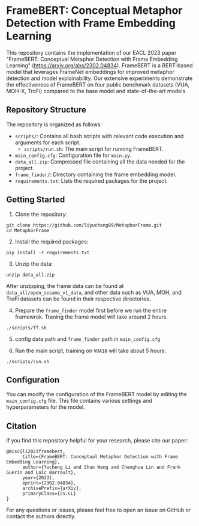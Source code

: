# FrameBERT: Conceptual Metaphor Detection with Frame Embedding Learning

This repository contains the implementation of our EACL 2023 paper "FrameBERT: Conceptual Metaphor Detection with Frame Embedding Learning" (https://arxiv.org/abs/2302.04834). FrameBERT is a BERT-based model that leverages FrameNet embeddings for improved metaphor detection and model explainability. Our extensive experiments demonstrate the effectiveness of FrameBERT on four public benchmark datasets (VUA, MOH-X, TroFi) compared to the base model and state-of-the-art models.

## Repository Structure

The repository is organized as follows:

- `scripts/`: Contains all bash scripts with relevant code execution and arguments for each script.
    - `scripts/run.sh`: The main script for running FrameBERT.
- `main_config.cfg`: Configuration file for `main.py`.
- `data_all.zip`: Compressed file containing all the data needed for the project.
- `frame_finder/`: Directory containing the frame embedding model.
- `requirements.txt`: Lists the required packages for the project.

## Getting Started

1. Clone the repository:

```
git clone https://github.com/liyucheng09/MetaphorFrame.git
cd MetaphorFrame
```

2. Install the required packages:

```
pip install -r requirements.txt
```

3. Unzip the data:

```
unzip data_all.zip
```

After unzipping, the frame data can be found at `data_all/open_sesame_v1_data`, and other data such as VUA, MOH, and TroFi datasets can be found in their respective directories.

4. Prepare the `frame_finder` model first before we run the entire framewrok. Traning the frame model will take around 2 hours.

```
./scripts/ff.sh
```

5. config data path and `frame_finder` path in `main_config.cfg`

6. Run the main script, training on `VUA18` will take about 5 hours:

```
./scripts/run.sh
```

## Configuration

You can modify the configuration of the FrameBERT model by editing the `main_config.cfg` file. This file contains various settings and hyperparameters for the model.

## Citation

If you find this repository helpful for your research, please cite our paper:

```
@misc{li2023framebert,
      title={FrameBERT: Conceptual Metaphor Detection with Frame Embedding Learning}, 
      author={Yucheng Li and Shun Wang and Chenghua Lin and Frank Guerin and Loïc Barrault},
      year={2023},
      eprint={2302.04834},
      archivePrefix={arXiv},
      primaryClass={cs.CL}
}
```

For any questions or issues, please feel free to open an issue on GitHub or contact the authors directly.